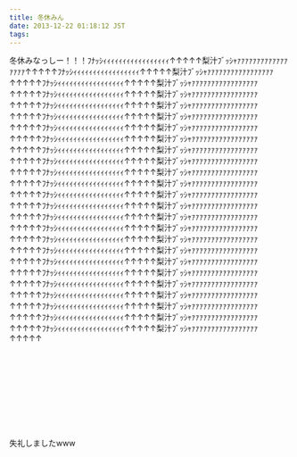 ```yaml
---
title: 冬休みん
date: 2013-12-22 01:18:12 JST
tags:
---
```

冬休みなっしー！！！ﾌﾅｯｼｨｨｨｨｨｨｨｨｨｨｨｨｨｨｨｨｨ↑↑↑↑↑梨汁ﾌﾞｯｼｬｧｧｧｧｧｧｧｧｧｧｧｧｧｧｧｧｧ↑↑↑↑↑ﾌﾅｯｼｨｨｨｨｨｨｨｨｨｨｨｨｨｨｨｨｨ↑↑↑↑↑梨汁ﾌﾞｯｼｬｧｧｧｧｧｧｧｧｧｧｧｧｧｧｧｧｧ↑↑↑↑↑ﾌﾅｯｼｨｨｨｨｨｨｨｨｨｨｨｨｨｨｨｨｨ↑↑↑↑↑梨汁ﾌﾞｯｼｬｧｧｧｧｧｧｧｧｧｧｧｧｧｧｧｧｧ↑↑↑↑↑ﾌﾅｯｼｨｨｨｨｨｨｨｨｨｨｨｨｨｨｨｨｨ↑↑↑↑↑梨汁ﾌﾞｯｼｬｧｧｧｧｧｧｧｧｧｧｧｧｧｧｧｧｧ↑↑↑↑↑ﾌﾅｯｼｨｨｨｨｨｨｨｨｨｨｨｨｨｨｨｨｨ↑↑↑↑↑梨汁ﾌﾞｯｼｬｧｧｧｧｧｧｧｧｧｧｧｧｧｧｧｧｧ↑↑↑↑↑ﾌﾅｯｼｨｨｨｨｨｨｨｨｨｨｨｨｨｨｨｨｨ↑↑↑↑↑梨汁ﾌﾞｯｼｬｧｧｧｧｧｧｧｧｧｧｧｧｧｧｧｧｧ↑↑↑↑↑ﾌﾅｯｼｨｨｨｨｨｨｨｨｨｨｨｨｨｨｨｨｨ↑↑↑↑↑梨汁ﾌﾞｯｼｬｧｧｧｧｧｧｧｧｧｧｧｧｧｧｧｧｧ↑↑↑↑↑ﾌﾅｯｼｨｨｨｨｨｨｨｨｨｨｨｨｨｨｨｨｨ↑↑↑↑↑梨汁ﾌﾞｯｼｬｧｧｧｧｧｧｧｧｧｧｧｧｧｧｧｧｧ↑↑↑↑↑ﾌﾅｯｼｨｨｨｨｨｨｨｨｨｨｨｨｨｨｨｨｨ↑↑↑↑↑梨汁ﾌﾞｯｼｬｧｧｧｧｧｧｧｧｧｧｧｧｧｧｧｧｧ↑↑↑↑↑ﾌﾅｯｼｨｨｨｨｨｨｨｨｨｨｨｨｨｨｨｨｨ↑↑↑↑↑梨汁ﾌﾞｯｼｬｧｧｧｧｧｧｧｧｧｧｧｧｧｧｧｧｧ↑↑↑↑↑ﾌﾅｯｼｨｨｨｨｨｨｨｨｨｨｨｨｨｨｨｨｨ↑↑↑↑↑梨汁ﾌﾞｯｼｬｧｧｧｧｧｧｧｧｧｧｧｧｧｧｧｧｧ↑↑↑↑↑ﾌﾅｯｼｨｨｨｨｨｨｨｨｨｨｨｨｨｨｨｨｨ↑↑↑↑↑梨汁ﾌﾞｯｼｬｧｧｧｧｧｧｧｧｧｧｧｧｧｧｧｧｧ↑↑↑↑↑ﾌﾅｯｼｨｨｨｨｨｨｨｨｨｨｨｨｨｨｨｨｨ↑↑↑↑↑梨汁ﾌﾞｯｼｬｧｧｧｧｧｧｧｧｧｧｧｧｧｧｧｧｧ↑↑↑↑↑ﾌﾅｯｼｨｨｨｨｨｨｨｨｨｨｨｨｨｨｨｨｨ↑↑↑↑↑梨汁ﾌﾞｯｼｬｧｧｧｧｧｧｧｧｧｧｧｧｧｧｧｧｧ↑↑↑↑↑ﾌﾅｯｼｨｨｨｨｨｨｨｨｨｨｨｨｨｨｨｨｨ↑↑↑↑↑梨汁ﾌﾞｯｼｬｧｧｧｧｧｧｧｧｧｧｧｧｧｧｧｧｧ↑↑↑↑↑ﾌﾅｯｼｨｨｨｨｨｨｨｨｨｨｨｨｨｨｨｨｨ↑↑↑↑↑梨汁ﾌﾞｯｼｬｧｧｧｧｧｧｧｧｧｧｧｧｧｧｧｧｧ↑↑↑↑↑ﾌﾅｯｼｨｨｨｨｨｨｨｨｨｨｨｨｨｨｨｨｨ↑↑↑↑↑梨汁ﾌﾞｯｼｬｧｧｧｧｧｧｧｧｧｧｧｧｧｧｧｧｧ↑↑↑↑↑ﾌﾅｯｼｨｨｨｨｨｨｨｨｨｨｨｨｨｨｨｨｨ↑↑↑↑↑梨汁ﾌﾞｯｼｬｧｧｧｧｧｧｧｧｧｧｧｧｧｧｧｧｧ↑↑↑↑↑ﾌﾅｯｼｨｨｨｨｨｨｨｨｨｨｨｨｨｨｨｨｨ↑↑↑↑↑梨汁ﾌﾞｯｼｬｧｧｧｧｧｧｧｧｧｧｧｧｧｧｧｧｧ↑↑↑↑↑ﾌﾅｯｼｨｨｨｨｨｨｨｨｨｨｨｨｨｨｨｨｨ↑↑↑↑↑梨汁ﾌﾞｯｼｬｧｧｧｧｧｧｧｧｧｧｧｧｧｧｧｧｧ↑↑↑↑↑ﾌﾅｯｼｨｨｨｨｨｨｨｨｨｨｨｨｨｨｨｨｨ↑↑↑↑↑梨汁ﾌﾞｯｼｬｧｧｧｧｧｧｧｧｧｧｧｧｧｧｧｧｧ↑↑↑↑↑ﾌﾅｯｼｨｨｨｨｨｨｨｨｨｨｨｨｨｨｨｨｨ↑↑↑↑↑梨汁ﾌﾞｯｼｬｧｧｧｧｧｧｧｧｧｧｧｧｧｧｧｧｧ↑↑↑↑↑ﾌﾅｯｼｨｨｨｨｨｨｨｨｨｨｨｨｨｨｨｨｨ↑↑↑↑↑梨汁ﾌﾞｯｼｬｧｧｧｧｧｧｧｧｧｧｧｧｧｧｧｧｧ↑↑↑↑↑ﾌﾅｯｼｨｨｨｨｨｨｨｨｨｨｨｨｨｨｨｨｨ↑↑↑↑↑梨汁ﾌﾞｯｼｬｧｧｧｧｧｧｧｧｧｧｧｧｧｧｧｧｧ↑↑↑↑↑ﾌﾅｯｼｨｨｨｨｨｨｨｨｨｨｨｨｨｨｨｨｨ↑↑↑↑↑梨汁ﾌﾞｯｼｬｧｧｧｧｧｧｧｧｧｧｧｧｧｧｧｧｧ↑↑↑↑↑

&nbsp;

&nbsp;

&nbsp;

&nbsp;

&nbsp;

失礼しましたwww
